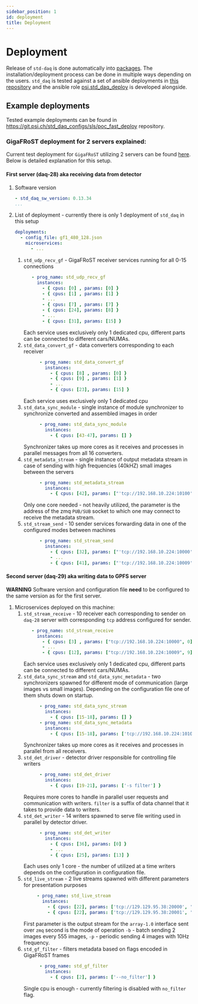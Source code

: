 ```yaml
---
sidebar_position: 1
id: deployment
title: Deployment
---
```


# Deployment

Release of `std-daq` is done automatically into [packages](packages.md). The installation/deployment process can be done in multiple ways depending on the users. `std_daq` is tested against a set of ansible deployments in [this repository](https://git.psi.ch/std_daq_configs/sls/poc_fast_deploy) and the ansible role [psi.std_daq_deploy](https://git.psi.ch/controls-ci/psi.std_daq_deploy) is developed alongside.

## Example deployments

Tested example deployments can be found in https://git.psi.ch/std_daq_configs/sls/poc_fast_deploy repository.

### GigaFRoST deployment for 2 servers explained:

Current test deployment for `GigaFRoST` utilizing 2 servers can be found [here](https://git.psi.ch/std_daq_configs/sls/poc_fast_deploy/-/blob/master/tomcat.gf1.h5_compression.yml?ref_type=heads). Below is detailed explanation for this setup.


#### First server (daq-28) aka receiving data from detector
1. Software version
   ```yaml
   - std_daq_sw_version: 0.13.34
   ...
    ```
2. List of deployment - currently there is only 1 deployment of `std_daq` in this setup
   ```yaml
   deployments:
     - config_file: gf1_480_128.json
       microservices:
         - ...
    ```
   1. `std_udp_recv_gf` - GigaFRoST receiver services running for all 0-15 connections
      ```yaml
         - prog_name: std_udp_recv_gf
           instances:
             - { cpus: [0] , params: [0] }
             - { cpus: [1] , params: [1] }
             - ...
             - { cpus: [7] , params: [7] }
             - { cpus: [24], params: [8] }
             - ...
             - { cpus: [31], params: [15] }
      ```
      Each service uses exclusively only 1 dedicated cpu, different parts can be connected to different cars/NUMAs.
   2. `std_data_convert_gf` - data converters corresponding to each receiver
      ```yaml
            - prog_name: std_data_convert_gf
              instances:
                - { cpus: [8] , params: [0] }
                - { cpus: [9] , params: [1] }
                - ...
                - { cpus: [23], params: [15] }
      ```
      Each service uses exclusively only 1 dedicated cpu
   3. `std_data_sync_module` - single instance of module synchronizer to synchronize converted and assembled images in order
      ```yaml
            - prog_name: std_data_sync_module
              instances:
                - { cpus: [43-47], params: [] }
      ```
      Synchronizer takes up more cores as it receives and processes in parallel messages from all 16 converters.
   4. `std_metadata_stream` - single instance of output metadata stream in case of sending with high frequencies (40kHZ) small images between the servers
      ```yaml
            - prog_name: std_metadata_stream
              instances:
                - { cpus: [42], params: ["'tcp://192.168.10.224:10100'"] }
      ```
      Only one core needed - not heavily utilized, the parameter is the address of the zmq `PUB/SUB` socket to which one may connect to receive the metadata stream.
   5. `std_stream_send` - 10 sender services forwarding data in one of the configured modes between machines
      ```yaml
            - prog_name: std_stream_send
              instances:
                - { cpus: [32], params: ["'tcp://192.168.10.224:10000'", 0] }
                - ...
                - { cpus: [41], params: ["'tcp://192.168.10.224:10009'", 9] }

      ```

#### Second server (daq-29) aka writing data to GPFS server
**WARNING** Software version and configuration file **need** to be configured to the same version as for the first server.
1. Microservices deployed on this machine:
   1. `std_stream_receive` - 10 receiver each corresponding to sender on `daq-28` server with corresponding `tcp` address configured for sender.
      ```yaml
         - prog_name: std_stream_receive
           instances:
             - { cpus: [3] , params: ["tcp://192.168.10.224:10000", 0] }
             - ...
             - { cpus: [12], params: ["tcp://192.168.10.224:10009", 9] }

      ```
      Each service uses exclusively only 1 dedicated cpu, different parts can be connected to different cars/NUMAs.
   2. `std_data_sync_stream` and `std_data_sync_metadata` - two synchronizers spawned for different mode of communication (large images vs small images). Depending on the configuration file one of them shuts down on startup.
      ```yaml
            - prog_name: std_data_sync_stream
              instances:
                - { cpus: [15-18], params: [] }
            - prog_name: std_data_sync_metadata
              instances:
                - { cpus: [15-18], params: ['tcp://192.168.10.224:10100'] }
      ```
      Synchronizer takes up more cores as it receives and processes in parallel from all receivers.
   3. `std_det_driver` - detector driver responsible for controlling file writers
      ```yaml
            - prog_name: std_det_driver
              instances:
                - { cpus: [19-21], params: ['-s filter'] }
      ```
      Requires more cores to handle in parallel user requests and communication with writers. `filter` is a suffix of data channel that it takes to provide data to writers.
   4. `std_det_writer` - 14 writers spawned to serve file writing used in parallel by detector driver.
      ```yaml
            - prog_name: std_det_writer
              instances:
                - { cpus: [36], params: [0] }
                - ...
                - { cpus: [25], params: [13] }

      ```
      Each uses only 1 core - the number of utilized at a time writers depends on the configuration in configuration file.
   5. `std_live_stream` - 2 live streams spawned with different parameters for presentation purposes
      ```yaml
           - prog_name: std_live_stream
             instances:
               - { cpus: [22], params: ['tcp://129.129.95.38:20000', '-b 2:555'] }
               - { cpus: [22], params: ['tcp://129.129.95.38:20001', '-p 4:10'] }
      ```
      First parameter is the output stream for the `array-1.0` interface sent over `zmq` second is the mode of operation `-b` - batch sending 2 images every 555 images, `-p` - periodic sending 4 images with 10Hz frequency.
   6. `std_gf_filter` - filters metadata based on flags encoded in GigaFRoST frames
      ```yaml
            - prog_name: std_gf_filter
              instances:
                - { cpus: [2], params: ['--no_filter'] }
      ```
      Single cpu is enough - currently filtering is disabled with `no_filter` flag.
